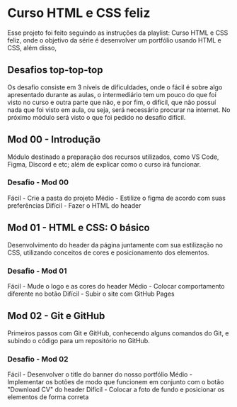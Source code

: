 # Curso HTML e CSS feliz

Esse projeto foi feito seguindo as instruções da playlist: Curso HTML e CSS feliz, onde o objetivo da série é desenvolver um portfólio usando HTML e CSS, além disso,

## Desafios top-top-top
Os desafio consiste em 3 níveis de dificuldades, onde o fácil é sobre algo apresentado durante as aulas, o intermediário tem um pouco do que foi visto no curso e outra parte que não, e por fim, o difícil, que não possuí nada que foi visto em aula, ou seja, será necessário procurar na internet.
No próximo módulo será visto o que foi pedido no desafio difícil.

## Mod 00 - Introdução
Módulo destinado a preparação dos recursos  utilizados, como VS Code, Figma, Discord e etc; além de explicar como o curso irá funcionar.

### Desafio - Mod 00
Fácil - Crie a pasta do projeto
Médio - Estilize o figma de acordo com suas preferências
Difícil - Fazer o HTML do header

## Mod 01 - HTML e CSS: O básico
Desenvolvimento do header da página juntamente com sua estilização no CSS, utilizando conceitos de cores e posicionamento dos elementos.

### Desafio - Mod 01
Fácil - Mude o logo e as cores do header
Médio - Colocar comportamento diferente no botão
Difícil - Subir o site com GitHub Pages

## Mod 02 - Git e GitHub
Primeiros passos com Git e GitHub, conhecendo alguns comandos do Git, e subindo o código para um repositório no GitHub.

### Desafio - Mod 02
Fácil - Desenvolver o title do banner do nosso portfólio
Médio - Implementar os botões de modo que funcionem em conjunto com o botão "Download CV" do header
Difícil - Colocar a foto de fundo e posicionar os elementos de forma correta
